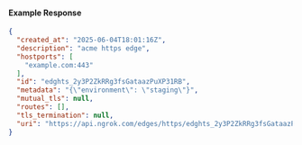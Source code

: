 <!-- Code generated for API Clients. DO NOT EDIT. -->

#### Example Response

```json
{
  "created_at": "2025-06-04T18:01:16Z",
  "description": "acme https edge",
  "hostports": [
    "example.com:443"
  ],
  "id": "edghts_2y3P2ZkRRg3fsGataazPuXP31RB",
  "metadata": "{\"environment\": \"staging\"}",
  "mutual_tls": null,
  "routes": [],
  "tls_termination": null,
  "uri": "https://api.ngrok.com/edges/https/edghts_2y3P2ZkRRg3fsGataazPuXP31RB"
}
```
